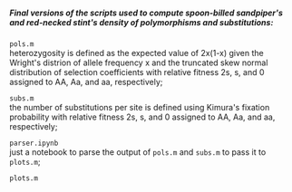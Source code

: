 ##### Final versions of the scripts used to compute spoon-billed sandpiper's and red-necked stint's density of polymorphisms and substitutions:

`pols.m`\
heterozygosity is defined as the expected value of 2x(1-x) given the Wright's distrion of allele frequency x and the truncated skew normal distribution of selection coefficients with relative fitness 2s, s, and 0 assigned to AA, Aa, and aa, respectively;

`subs.m`\
the number of substitutions per site is defined using Kimura's fixation probability with relative fitness 2s, s, and 0 assigned to AA, Aa, and aa, respectively;

`parser.ipynb`\
just a notebook to parse the output of `pols.m` and `subs.m` to pass it to `plots.m`;

`plots.m`
